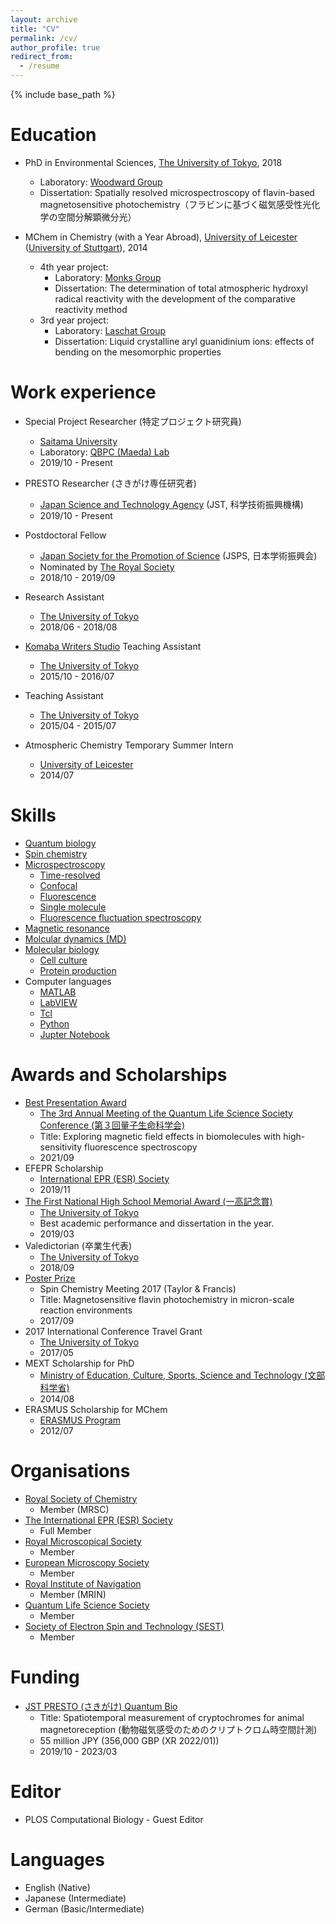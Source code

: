 ```yaml
---
layout: archive
title: "CV"
permalink: /cv/
author_profile: true
redirect_from:
  - /resume
---
```


{% include base_path %}

Education
======
* PhD in Environmental Sciences, [The University of Tokyo](https://www.u-tokyo.ac.jp/en/), 2018
  * Laboratory: [Woodward Group](http://opes.c.u-tokyo.ac.jp/spinchem/)
  * Dissertation: Spatially resolved microspectroscopy of flavin-based magnetosensitive photochemistry（フラビンに基づく磁気感受性光化学の空間分解顕微分光）
  
* MChem in Chemistry (with a Year Abroad), [University of Leicester](https://le.ac.uk/) ([University of Stuttgart](https://www.uni-stuttgart.de/en/)), 2014
  * 4th year project:
	* Laboratory: [Monks Group](https://www2.le.ac.uk/departments/chemistry/people/academic-staff/paul_s_monks)
	* Dissertation: The determination of total atmospheric hydroxyl radical reactivity with the development of the comparative reactivity method  
  * 3rd year project:
	* Laboratory: [Laschat Group](https://www.ioc.uni-stuttgart.de/en/research/ak-laschat/)
	* Dissertation: Liquid crystalline aryl guanidinium ions: effects of bending on the mesomorphic properties

Work experience
======
* Special Project Researcher (特定プロジェクト研究員)
  * [Saitama University](http://en.saitama-u.ac.jp/)
  * Laboratory: [QBPC (Maeda) Lab](http://park.saitama-u.ac.jp/~maedalab/homeEng.html)
  * 2019/10 - Present

* PRESTO Researcher (さきがけ専任研究者)
  * [Japan Science and Technology Agency](https://www.jst.go.jp/EN/) (JST, 科学技術振興機構)
  * 2019/10 - Present
  
* Postdoctoral Fellow
  * [Japan Society for the Promotion of Science](https://www.jsps.go.jp/english/) (JSPS, 日本学術振興会)
  * Nominated by [The Royal Society](https://royalsociety.org/)
  * 2018/10 - 2019/09
  
* Research Assistant
  * [The University of Tokyo](https://www.u-tokyo.ac.jp/en/)
  * 2018/06 - 2018/08
  
* [Komaba Writers Studio](https://ale2.c.u-tokyo.ac.jp/ale_web/) Teaching Assistant
  * [The University of Tokyo](https://www.u-tokyo.ac.jp/en/)
  * 2015/10 - 2016/07

* Teaching Assistant
  * [The University of Tokyo](https://www.u-tokyo.ac.jp/en/)
  * 2015/04 - 2015/07
  
* Atmospheric Chemistry Temporary Summer Intern
  * [University of Leicester](https://le.ac.uk/)
  * 2014/07
  
Skills
======
* [Quantum biology](https://en.wikipedia.org/wiki/Quantum_biology)
* [Spin chemistry](http://spinportal.chem.ox.ac.uk/home.aspx)
* [Microspectroscopy](https://en.wikipedia.org/wiki/Micro-spectrophotometry)
  * [Time-resolved](https://en.wikipedia.org/wiki/Time-resolved_spectroscopy)
  * [Confocal](https://en.wikipedia.org/wiki/Confocal_microscopy)
  * [Fluorescence](https://en.wikipedia.org/wiki/Fluorescence_microscope)
  * [Single molecule](https://en.wikipedia.org/wiki/Single-molecule_experiment)
  * [Fluorescence fluctuation spectroscopy](https://en.wikipedia.org/wiki/Fluorescence_correlation_spectroscopy)
* [Magnetic resonance](https://en.wikipedia.org/wiki/Electron_paramagnetic_resonance)
* [Molcular dynamics (MD)](https://en.wikipedia.org/wiki/Molecular_dynamics)
* [Molecular biology](https://en.wikipedia.org/wiki/Molecular_biology)
  * [Cell culture](https://en.wikipedia.org/wiki/Cell_culture)
  * [Protein production](https://en.wikipedia.org/wiki/Protein_production)
* Computer languages
  * [MATLAB](http://www.mathworks.com)
  * [LabVIEW](https://www.ni.com/en-us/shop/labview.html)
  * [Tcl](https://www.tcl.tk/)
  * [Python](https://www.python.org/)
  * [Jupter Notebook](https://jupyter.org/)
  
Awards and Scholarships
======
* [Best Presentation Award](http://www.saitama-u.ac.jp/news_archives/2021-1026-1029-9.html)
  * [The 3rd Annual Meeting of the Quantum Life Science Society Conference (第３回量子生命科学会)](https://quliss.org/3rdconference)
  * Title: Exploring magnetic field effects in biomolecules with high-sensitivity fluorescence spectroscopy
  * 2021/09
* EFEPR Scholarship
  * [International EPR (ESR) Society](https://ieprs.org/)
  * 2019/11
* [The First National High School Memorial Award (一高記念賞)](https://ja.wikipedia.org/wiki/%E4%B8%80%E9%AB%98%E8%A8%98%E5%BF%B5%E8%B3%9E)
  * [The University of Tokyo](https://www.u-tokyo.ac.jp/en/)
  * Best academic performance and dissertation in the year.
  * 2019/03
* Valedictorian (卒業生代表)
  * [The University of Tokyo](https://www.u-tokyo.ac.jp/en/)
  * 2018/09
* [Poster Prize](http://gpes.c.u-tokyo.ac.jp/student-life/Antill%20Lewis%20SCM2017%20report.pdf)
  * Spin Chemistry Meeting 2017 (Taylor & Francis)
  * Title: Magnetosensitive flavin photochemistry in micron-scale reaction environments
  * 2017/09
* 2017 International Conference Travel Grant
  * [The University of Tokyo](https://www.u-tokyo.ac.jp/en/)
  * 2017/05
* MEXT Scholarship for PhD
  * [Ministry of Education, Culture, Sports, Science and Technology (文部科学省)](https://www.mext.go.jp/en/)
  * 2014/08
* ERASMUS Scholarship for MChem 
  * [ERASMUS Program](https://www.erasmusprogramme.com/post/scholarships)
  * 2012/07

Organisations
======
* [Royal Society of Chemistry](https://www.rsc.org/)
  * Member (MRSC)
* [The International EPR (ESR) Society](https://ieprs.org/)
  * Full Member
* [Royal Microscopical Society](https://www.rms.org.uk/)
  * Member  
* [European Microscopy Society](https://www.eurmicsoc.org/en/)
  * Member  
* [Royal Institute of Navigation](https://rin.org.uk/)
  * Member (MRIN)  
* [Quantum Life Science Society](http://jsqls.kenkyuukai.jp/special/?id=25164)
  * Member
* [Society of Electron Spin and Technology (SEST)](http://www.sest.gr.jp/en/)
  * Member

Funding
======
* [JST PRESTO (さきがけ) Quantum Bio](https://www.jst.go.jp/kisoken/presto/en/research_area/ongoing/areah29-1.html)
  * Title: Spatiotemporal measurement of cryptochromes for animal magnetoreception (動物磁気感受のためのクリプトクロム時空間計測)
  * 55 million JPY (356,000 GBP (XR 2022/01))
  * 2019/10 - 2023/03
  
Editor
======
* PLOS Computational Biology - Guest Editor

Languages
======
* English (Native)
* Japanese (Intermediate)
* German (Basic/Intermediate)
